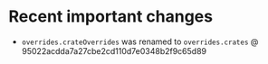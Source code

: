 # Recent important changes

- `overrides.crateOverrides` was renamed to `overrides.crates` @ 95022acdda7a27cbe2cd110d7e0348b2f9c65d89